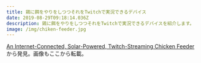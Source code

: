 ```yaml
---
title: 鶏に餌をやりをしつつそれをTwitchで実況できるデバイス
date: 2019-08-29T09:18:14.036Z
description: 鶏に餌をやりをしつつそれをTwitchで実況できるデバイスを紹介します。
image: /img/chiken-feeder.jpg
---
```

[An Internet-Connected, Solar-Powered, Twitch-Streaming Chicken Feeder](https://blog.hackster.io/an-internet-connected-solar-powered-twitch-streaming-chicken-feeder-7075b34bece8)から発見。画像もここから転載。
